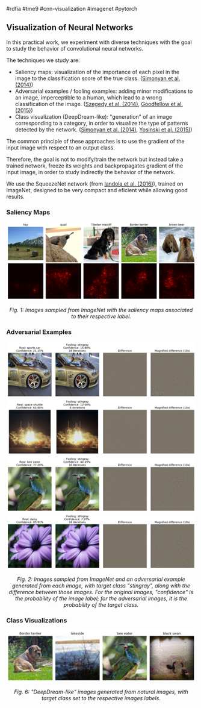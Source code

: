 #rdfia #tme9 #cnn-visualization #imagenet #pytorch

## Visualization of Neural Networks

In this practical work, we experiment with diverse techniques with the goal to study the behavior of convolutional neural networks. 

The techniques we study are:
- Saliency maps: visualization of the importance of each pixel in the image to the classification score of the true class. ([Simonyan et al. (2014)](https://arxiv.org/abs/1312.6034))
- Adversarial examples / fooling examples: adding minor modifications to an image, imperceptible to a human, which lead to a wrong classification of the image. ([Szegedy et al. (2014)](https://arxiv.org/abs/1312.6199), [Goodfellow et al. (2015)](https://arxiv.org/abs/1412.6572))
- Class visualization (DeepDream-like): "generation" of an image corresponding to a category, in order to visualize the type of patterns detected by the network. ([Simonyan et al. (2014)](https://arxiv.org/abs/1312.6034), [Yosinski et al. (2015)](https://arxiv.org/abs/1506.06579))
  

The common principle of these approaches is to use the gradient of the input image with respect to an output class.

Therefore, the goal is not to modify/train the network but instead take a trained network, freeze its weights and backpropagates gradient of the input image, in order to study indirectly the behavior of the network.

We use the SqueezeNet network (from [Iandola et al. (2016)](https://arxiv.org/abs/1602.07360)), trained on ImageNet, designed to be very compact and eficient while allowing good results.  


### Saliency Maps

![saliency-maps_1](results/saliency-maps_1.png)

<div style="text-align:center"><em>Fig. 1: Images sampled from ImageNet with the saliency maps associated to their respective label.</em></div>
  

### Adversarial Examples

![fooling-examples_sports-car](results/fooling-examples_sports-car.jpg)
![fooling-examples_space-shuttle](results/fooling-examples_space-shuttle.jpg)
![fooling-examples_bee-eater](results/fooling-examples_bee-eater.jpg)
![fooling-examples_daisy](results/fooling-examples_daisy.jpg
)

<div style="text-align:center"><em>Fig. 2: Images sampled from ImageNet and an adversarial example generated from each image, with target class "stingray", along with the difference between those images. For the original images, "confidence" is the probability of the image label; for the adversarial images, it is the probability of the target class.</em></div>
  

### Class Visualizations

![class-visualizations_2](results/class-visualizations_2.jpg)

<div style="text-align:center"><em>Fig. 6: "DeepDream-like" images generated from natural images, with target class set to the respective images labels.</em></div>
